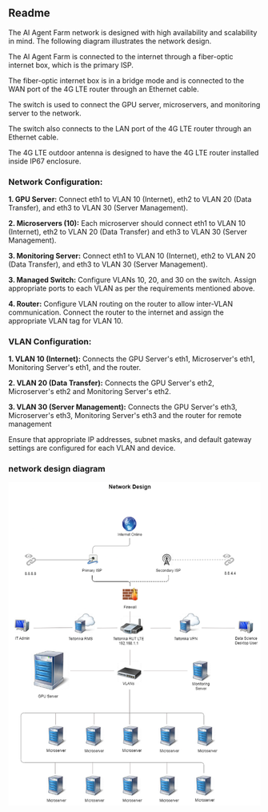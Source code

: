 ## Readme

The AI Agent Farm network is designed with high availability and scalability in mind. The following diagram illustrates the network design.

The AI Agent Farm is connected to the internet through a fiber-optic internet box, which is the primary ISP. 

The fiber-optic internet box is in a bridge mode and is connected to the WAN port of the 4G LTE router through an Ethernet cable. 

The switch is used to connect the GPU server, microservers, and monitoring server to the network.

The switch also connects to the LAN port of the 4G LTE router through an Ethernet cable. 

The 4G LTE outdoor antenna is designed to have the 4G LTE router installed inside IP67 enclosure.

### Network Configuration:

**1. GPU Server:** Connect eth1 to VLAN 10 (Internet), eth2 to VLAN 20 (Data Transfer), and eth3 to VLAN 30 (Server Management).

**2. Microservers (10):** Each microserver should connect eth1 to VLAN 10 (Internet), eth2 to VLAN 20 (Data Transfer) and eth3 to VLAN 30 (Server Management).

**3. Monitoring Server:** Connect eth1 to VLAN 10 (Internet), eth2 to VLAN 20 (Data Transfer), and eth3 to VLAN 30 (Server Management).

**3. Managed Switch:** Configure VLANs 10, 20, and 30 on the switch. Assign appropriate ports to each VLAN as per the requirements mentioned above.

**4. Router:** Configure VLAN routing on the router to allow inter-VLAN communication. Connect the router to the internet and assign the appropriate VLAN tag for VLAN 10.


### VLAN Configuration:

**1. VLAN 10 (Internet):** Connects the GPU Server's eth1, Microserver's eth1, Monitoring Server's eth1, and the router.

**2. VLAN 20 (Data Transfer):** Connects the GPU Server's eth2, Microserver's eth2 and Monitoring Server's eth2.

**3. VLAN 30 (Server Management):** Connects the GPU Server's eth3, Microserver's eth3, Monitoring Server's eth3 and the router for remote management

Ensure that appropriate IP addresses, subnet masks, and default gateway settings are configured for each VLAN and device.



### network design diagram

![Network-design](./network-design.png)